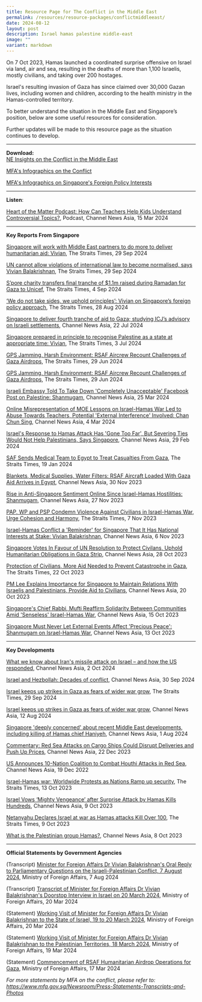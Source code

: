 ```yaml
---
title: Resource Page for The Conflict in the Middle East
permalink: /resources/resource-packages/conflictmiddleeast/
date: 2024-08-12
layout: post
description: Israel hamas palestine middle-east
image: ""
variant: markdown
---
```

On 7 Oct 2023, Hamas launched a coordinated surprise offensive on Israel via land, air and sea, resulting in the deaths of more than 1,100 Israelis, mostly civilians, and taking over 200 hostages. 

Israel's resulting invasion of Gaza has since claimed over 30,000 Gazan lives, including women and children, according to the health ministry in the Hamas-controlled territory.

To better understand the situation in the Middle East and Singapore’s position, below are some useful resources for consideration.

Further updates will be made to this resource page as the situation continues to develop.

****
**Download:**
<br> [NE Insights on the Conflict in the Middle East](/files/Updated_NE_Insights_on_the_Middle_East_Conflict_compressed.pdf)

<a target="blank" href="https://www.mfa.gov.sg/Newsroom/Announcements-and-Highlights/2023/11/20231106-Parl-Sitting">MFA's Infographics on the Conflict</a>

<a target="blank" href="https://drive.google.com/drive/folders/1DowhPeYUSo1v1E4DIT8arWdItxZ4a_J3"> MFA's Infographics on Singapore's Foreign Policy Interests</a>

****

**Listen**:

<a target="blank" href="https://www.channelnewsasia.com/podcasts/classroom-cce-lessons-difficult-topics-moe-schools-students-heart-matter-podcast-4194666">Heart of the Matter Podcast: How Can Teachers Help Kids Understand Controversial Topics?</a>, Podcast, Channel News Asia, 15 Mar 2024

****

**Key Reports From Singapore**

<a target="blank" href="https://www.straitstimes.com/world/middle-east/singapore-will-work-with-middle-east-partners-to-do-more-to-deliver-humanitarian-assistance-vivian">Singapore will work with Middle East partners to do more to deliver humanitarian aid: Vivian</a>, The Straits Times, 29 Sep 2024

<a target="blank" href="https://www.straitstimes.com/singapore/un-cannot-allow-violations-of-international-law-to-become-normalised-says-vivian">UN cannot allow violations of international law to become normalised, says Vivian Balakrishnan</a>, The Straits Times, 29 Sep 2024

<a target="blank" href="https://www.straitstimes.com/singapore/s-pore-charity-transfers-final-tranche-of-11m-raised-during-ramadan-for-gaza-to-unicef">S’pore charity transfers final tranche of $1.1m raised during Ramadan for Gaza to Unicef</a>, The Straits Times, 4 Sep 2024

<a target="blank" href="https://www.straitstimes.com/singapore/we-do-not-take-sides-we-uphold-principles-vivian-on-singapore-s-foreign-policy-approach">‘We do not take sides, we uphold principles’: Vivian on Singapore’s foreign policy approach</a>, The Straits Times, 28 Aug 2024

<a target="blank" href="https://www.channelnewsasia.com/singapore/gaza-aid-israel-hamas-war-settlements-west-bank-east-jerusalem-illegal-icj-famine-food-insecurity-4495971">Singapore to deliver fourth tranche of aid to Gaza; studying ICJ’s advisory on Israeli settlements</a>, Channel News Asia, 22 Jul 2024

<a target="blank" href="https://www.straitstimes.com/singapore/politics/singapore-prepared-in-principle-to-recognise-palestine-as-a-state-at-appropriate-time-vivian">Singapore prepared in principle to recognise Palestine as a state at appropriate time: Vivian</a>, The Straits Times, 3 Jul 2024

<a target="blank" href="https://www.straitstimes.com/singapore/gps-jamming-harsh-environment-rsaf-aircrew-recount-challenges-of-gaza-airdrops">GPS Jamming, Harsh Environment: RSAF Aircrew Recount Challenges of Gaza Airdrops</a>, The Straits Times, 29 Jun 2024

<a target="blank" href="https://www.straitstimes.com/singapore/gps-jamming-harsh-environment-rsaf-aircrew-recount-challenges-of-gaza-airdrops">GPS Jamming, Harsh Environment: RSAF Aircrew Recount Challenges of Gaza Airdrops</a>, The Straits Times, 29 Jun 2024

<a target="blank" href="https://www.channelnewsasia.com/singapore/israel-embassy-singapore-palestine-facebook-post-shanmugam-4219541">Israeli Embassy Told To Take Down 'Completely Unacceptable' Facebook Post on Palestine: Shanmugam</a>, Channel News Asia, 25 Mar 2024

<a target="blank" href="https://www.channelnewsasia.com/singapore/lessons-israel-hamas-conflict-online-representation-teacher-abuse-external-interference-chan-chun-sing-4168581">Online Misrepresentation of MOE Lessons on Israel-Hamas War Led to Abuse Towards Teachers, Potential 'External Interference' Involved: Chan Chun Sing</a>, Channel News Asia, 4 Mar 2024

<a target="blank" href="https://www.channelnewsasia.com/world/us-urges-israel-let-muslims-worship-al-aqsa-during-ramadan-4157671">Israel's Response to Hamas Attack Has 'Gone Too Far', But Severing Ties Would Not Help Palestinians, Says Singapore</a>, Channel News Asia, 29 Feb 2024

<a target="blank" href="https://www.straitstimes.com/singapore/saf-sends-medical-team-to-egypt-to-treat-casualties-from-gaza">SAF Sends Medical Team to Egypt to Treat Casualties From Gaza</a>, The Straits Times, 19 Jan 2024

<a target="blank" href="https://www.channelnewsasia.com/singapore/singapore-rsaf-urgent-aid-gaza-civilians-israel-hamas-war-3954321">Blankets, Medical Supplies, Water Filters: RSAF Aircraft Loaded With Gaza Aid Arrives in Egypt</a>, Channel News Asia, 30 Nov 2023

<a target="blank" href="https://www.channelnewsasia.com/singapore/shanmugam-anti-singapore-sentiments-online-after-oct-7-hamas-israel-3948091">Rise in Anti-Singapore Sentiment Online Since Israel-Hamas Hostilities: Shanmugam</a>, Channel News Asia, 27 Nov 2023

<a target="blank" href="https://www.straitstimes.com/singapore/politics/pap-wp-and-psp-condemn-violence-against-civilians-in-israel-hamas-war-urge-cohesion-and-harmony">PAP, WP and PSP Condemn Violence Against Civilians in Israel-Hamas War, Urge Cohesion and Harmony</a>, The Straits Times, 7 Nov 2023

<a target="blank" href="https://www.channelnewsasia.com/singapore/israel-hamas-conflict-stark-reminder-singapore-national-interests-stake-vivian-balakrishnan-3899991?cid=telegram_cna_social_28112017_cna">Israel-Hamas Conflict a 'Reminder' for Singapore That It Has National Interests at Stake: Vivian Balakrishnan</a>, Channel News Asia, 6 Nov 2023

<a target="blank" href="https://www.channelnewsasia.com/singapore/singapore-vote-resolution-gaza-israel-hamas-conflict-humanitarian-civilians-united-nations-3879266">Singapore Votes In Favour of UN Resolution to Protect Civilans, Uphold Humanitarian Obligations in Gaza Strip</a>, Channel News Asia, 28 Oct 2023

<a target="blank" href="https://www.straitstimes.com/singapore/community/protection-of-civilians-more-aid-needed-to-prevent-catastrophe-in-gaza-president-tharman">Protection of Civilians, More Aid Needed to Prevent Catastrophe in Gaza</a>, The Straits Times, 22 Oct 2023

<a target="blank" href="https://www.channelnewsasia.com/singapore/sensible-singapore-maintain-relations-israel-palestinians-provide-aid-civilians-conflict-pm-lee-hsien-loong-3861481">PM Lee Explains Importance for Singapore to Maintain Relations With Israelis and Palestinians, Provide Aid to Civilians</a>, Channel News Asia, 20 Oct 2023

<a target="blank" href="https://www.channelnewsasia.com/singapore/chief-rabbi-mufti-singapore-solidarity-jewish-muslim-communities-israel-hamas-war-3847391">Singapore's Chief Rabbi, Mufti Reaffirm Solidarity Between Communities Amid 'Senseless' Israel-Hamas War</a>, Channel News Asia, 15 Oct 2023

<a target="blank" href="https://www.straitstimes.com/singapore/singapore-must-never-let-external-events-affect-precious-peace-shanmugam-on-israel-hamas-war">Singapore Must Never Let External Events Affect 'Precious Peace': Shanmugam on Israel-Hamas War</a>, Channel News Asia, 13 Oct 2023

****

**Key Developments**

<a target="blank" href="https://www.channelnewsasia.com/world/iran-missile-attack-israel-what-we-know-iron-dome-4653696">What we know about Iran's missile attack on Israel – and how the US responded</a>, Channel News Asia, 2 Oct 2024

<a target="blank" href="https://www.channelnewsasia.com/world/israel-and-hezbollah-decades-conflict-4648181">Israel and Hezbollah: Decades of conflict</a>, Channel News Asia, 30 Sep 2024

<a target="blank" href="https://www.straitstimes.com/world/middle-east/israel-carries-out-raids-on-dozens-of-hezbollah-targets-in-lebanon-idf">Israel keeps up strikes in Gaza as fears of wider war grow</a>, The Straits Times, 29 Sep 2024

<a target="blank" href="https://www.channelnewsasia.com/world/israel-hamas-war-strikes-gaza-wider-war-4541961">Israel keeps up strikes in Gaza as fears of wider war grow</a>, Channel News Asia, 12 Aug 2024

<a target="blank" href="https://www.channelnewsasia.com/singapore/israel-hamas-war-hezbollah-ismail-haniyeh-mohammed-deif-fuad-shukr-mfa-4519716">Singapore 'deeply concerned' about recent Middle East developments, including killing of Hamas chief Haniyeh</a>, Channel News Asia, 1 Aug 2024

<a target="blank" href="https://www.channelnewsasia.com/commentary/red-sea-suez-canal-houthi-shipping-delay-cost-4004226">Commentary: Red Sea Attacks on Cargo Ships Could Disrupt Deliveries and Push Up Prices</a>, Channel News Asia, 22 Dec 2023

<a target="blank" href="https://www.channelnewsasia.com/world/us-plans-international-coalition-counter-red-sea-attacks-3997746">US Announces 10-Nation Coalition to Combat Houthi Attacks in Red Sea</a>, Channel News Asia, 19 Dec 2022

<a target="blank" href="https://www.youtube.com/watch?v=pyo1ff69LaY">Israel-Hamas war: Worldwide Protests as Nations Ramp up security</a>, The Straits Times, 13 Oct 2023

<a target="blank" href="https://www.channelnewsasia.com/world/israel-hamas-surprise-attack-gaza-strikes-3828731">Israel Vows ‘Mighty Vengeance’ after Surprise Attack by Hamas Kills Hundreds</a>, Channel News Asia, 9 Oct 2023

<a target="blank" href="https://www.straitstimes.com/world/middle-east/sirens-warning-of-incoming-rockets-sound-around-gaza-near-tel-aviv">Netanyahu Declares Israel at war as Hamas attacks Kill Over 100</a>, The Straits Times, 9 Oct 2023

<a target="blank" href="https://www.channelnewsasia.com/world/what-palestinian-group-hamas-3828851">What is the Palestinian group Hamas?</a>, Channel News Asia, 8 Oct 2023

****

**Official Statements by Government Agencies**

(Transcript) <a target="blank" href="https://www.mfa.gov.sg/Newsroom/Press-Statements-Transcripts-and-Photos/2024/08/Min-FA-PQ-Oral-Reply-August-2024">Minister for Foreign Affairs Dr Vivian Balakrishnan's Oral Reply to Parliamentary Questions on the Israeli-Palestinian Conflict, 7 August 2024</a>, Ministry of Foreign Affairs, 7 Aug 2024

(Transcript) <a target="blank" href="https://www.mfa.gov.sg/Newsroom/Press-Statements-Transcripts-and-Photos/2024/03/FM-Dr-Vivian-Balakrishnan-Doorstop-Interview-in-Israel-on-20-March-2024">Transcript of Minister for Foreign Affairs Dr Vivian Balakrishnan's Doorstop Interview in Israel on 20 March 2024</a>, Ministry of Foreign Affairs, 20 Mar 2024

(Statement) <a target="blank" href="https://www.mfa.gov.sg/Newsroom/Press-Statements-Transcripts-and-Photos/2024/03/FM-Visit-to-Israel">Working Visit of Minister for Foreign Affairs Dr Vivian Balakrishnan to the State of Israel, 19 to 20 March 2024</a>, Ministry of Foreign Affairs, 20 Mar 2024

(Statement) <a target="blank" href="https://www.mfa.gov.sg/Newsroom/Press-Statements-Transcripts-and-Photos/2024/03/20240319-Minister-PA-Visit">Working Visit of Minister for Foreign Affairs Dr Vivian Balakrishnan to the Palestinian Territories, 18 March 2024</a>, Ministry of Foreign Affairs, 19 Mar 2024

(Statement) <a target="blank" href="https://www.mfa.gov.sg/Newsroom/Press-Statements-Transcripts-and-Photos/2024/03/20240317-mfamindefjs-3hagaza">Commencement of RSAF Humanitarian Airdrop Operations for Gaza</a>, Ministry of Foreign Affairs, 17 Mar 2024




*For more statements by MFA on the conflict, please refer to: https://www.mfa.gov.sg/Newsroom/Press-Statements-Transcripts-and-Photos*